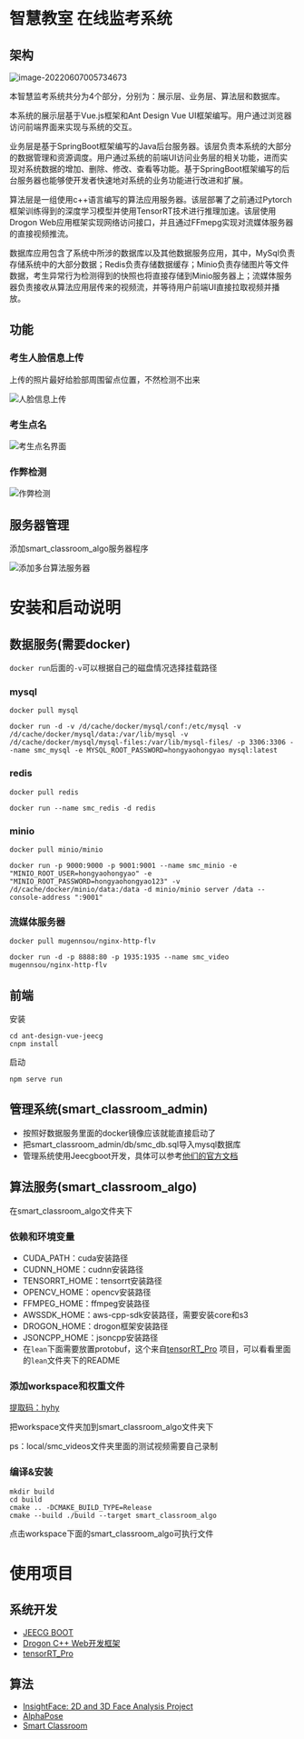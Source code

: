 # 智慧教室 在线监考系统

## 架构

![image-20220607005734673](.img/README/image-20220607005734673.png) 

本智慧监考系统共分为4个部分，分别为：展示层、业务层、算法层和数据库。

本系统的展示层基于Vue.js框架和Ant Design Vue UI框架编写。用户通过浏览器访问前端界面来实现与系统的交互。

业务层是基于SpringBoot框架编写的Java后台服务器。该层负责本系统的大部分的数据管理和资源调度。用户通过系统的前端UI访问业务层的相关功能，进而实现对系统数据的增加、删除、修改、查看等功能。基于SpringBoot框架编写的后台服务器也能够使开发者快速地对系统的业务功能进行改进和扩展。

算法层是一组使用c++语言编写的算法应用服务器。该层部署了之前通过Pytorch框架训练得到的深度学习模型并使用TensorRT技术进行推理加速。该层使用Drogon Web应用框架实现网络访问接口，并且通过FFmepg实现对流媒体服务器的直接视频推流。

数据库应用包含了系统中所涉的数据库以及其他数据服务应用，其中，MySql负责存储系统中的大部分数据；Redis负责存储数据缓存；Minio负责存储图片等文件数据，考生异常行为检测得到的快照也将直接存储到Minio服务器上；流媒体服务器负责接收从算法应用层传来的视频流，并等待用户前端UI直接拉取视频并播放。

## 功能

### 考生人脸信息上传

上传的照片最好给脸部周围留点位置，不然检测不出来

![人脸信息上传](.img/README/人脸信息上传.png)

### 考生点名

![考生点名界面](.img/README/考生点名界面.png)

### 作弊检测

![作弊检测](.img/README/作弊检测.png)

## 服务器管理

添加smart_classroom_algo服务器程序

![添加多台算法服务器](.img/README/添加多台算法服务器.png)

# 安装和启动说明

## 数据服务(需要docker)

`docker run`后面的`-v`可以根据自己的磁盘情况选择挂载路径

### mysql

```shell
docker pull mysql

docker run -d -v /d/cache/docker/mysql/conf:/etc/mysql -v /d/cache/docker/mysql/data:/var/lib/mysql -v /d/cache/docker/mysql/mysql-files:/var/lib/mysql-files/ -p 3306:3306 --name smc_mysql -e MYSQL_ROOT_PASSWORD=hongyaohongyao mysql:latest
```

### redis

```
docker pull redis

docker run --name smc_redis -d redis
```

### minio

```shell
docker pull minio/minio

docker run -p 9000:9000 -p 9001:9001 --name smc_minio -e "MINIO_ROOT_USER=hongyaohongyao" -e "MINIO_ROOT_PASSWORD=hongyaohongyao123" -v /d/cache/docker/minio/data:/data -d minio/minio server /data --console-address ":9001"
```

### 流媒体服务器

```shell
docker pull mugennsou/nginx-http-flv

docker run -d -p 8888:80 -p 1935:1935 --name smc_video mugennsou/nginx-http-flv
```

## 前端

安装

```shell
cd ant-design-vue-jeecg
cnpm install
```

启动

``` shell
npm serve run
```

## 管理系统(smart_classroom_admin)

- 按照好数据服务里面的docker镜像应该就能直接启动了
- 把smart_classroom_admin/db/smc_db.sql导入mysql数据库
- 管理系统使用Jeecgboot开发，具体可以参考[他们的官方文档](http://jeecg-boot.mydoc.io/)  

## 算法服务(smart_classroom_algo)

在smart_classroom_algo文件夹下

### 依赖和环境变量

- CUDA_PATH：cuda安装路径
- CUDNN_HOME：cudnn安装路径
- TENSORRT_HOME：tensorrt安装路径
- OPENCV_HOME：opencv安装路径
- FFMPEG_HOME：ffmpeg安装路径
- AWSSDK_HOME：aws-cpp-sdk安装路径，需要安装core和s3
- DROGON_HOME：drogon框架安装路径
- JSONCPP_HOME：jsoncpp安装路径
- 在`lean`下面需要放置protobuf，这个来自[tensorRT_Pro](https://github.com/shouxieai/tensorRT_Pro) 项目，可以看看里面的`lean`文件夹下的README

### 添加workspace和权重文件

[提取码：hyhy](https://pan.baidu.com/s/1d-QD7Jt56JO98gvH0LFPfQ ) 

把workspace文件夹加到smart_classroom_algo文件夹下

ps：local/smc_videos文件夹里面的测试视频需要自己录制

### 编译&安装

```
mkdir build
cd build
cmake .. -DCMAKE_BUILD_TYPE=Release
cmake --build ./build --target smart_classroom_algo
```

点击workspace下面的smart_classroom_algo可执行文件

# 使用项目

## 系统开发

- [JEECG BOOT](https://github.com/jeecgboot/jeecg-boot) 
- [Drogon C++ Web开发框架](https://github.com/drogonframework/drogon) 
- [tensorRT_Pro](https://github.com/shouxieai/tensorRT_Pro) 

## 算法

- [InsightFace: 2D and 3D Face Analysis Project](https://github.com/deepinsight/insightface) 
- [AlphaPose](https://github.com/MVIG-SJTU/AlphaPose) 
- [Smart Classroom](https://github.com/hongyaohongyao/smart_classroom) 